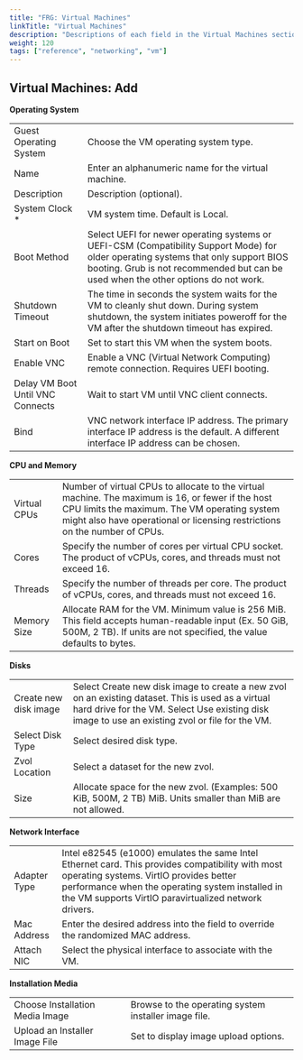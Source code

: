 ```yaml
---
title: "FRG: Virtual Machines"
linkTitle: "Virtual Machines"
description: "Descriptions of each field in the Virtual Machines section of the TrueNAS web interface."
weight: 120
tags: ["reference", "networking", "vm"]
---
```


## Virtual Machines: Add

**Operating System**

| | |
|-|-|
| Guest Operating System | Choose the VM operating system type. |
| Name | Enter an alphanumeric name for the virtual machine. |
| Description | Description (optional). |
| System Clock * | VM system time. Default is Local. |
| Boot Method | Select UEFI for newer operating systems or UEFI-CSM (Compatibility Support Mode) for older operating systems that only support BIOS booting. Grub is not recommended but can be used when the other options do not work. |
| Shutdown Timeout | The time in seconds the system waits for the VM to cleanly shut down. During system shutdown, the system initiates poweroff for the VM after the shutdown timeout has expired. |
| Start on Boot | Set to start this VM when the system boots. |
| Enable VNC | Enable a VNC (Virtual Network Computing) remote connection. Requires UEFI booting. |
| Delay VM Boot Until VNC Connects | Wait to start VM until VNC client connects. |
| Bind  | VNC network interface IP address. The primary interface IP address is the default. A different interface IP address can be chosen. |

**CPU and Memory**

| | |
|-|-|
| Virtual CPUs | Number of virtual CPUs to allocate to the virtual machine. The maximum is 16, or fewer if the host CPU limits the maximum. The VM operating system might also have operational or licensing restrictions on the number of CPUs. |
| Cores | Specify the number of cores per virtual CPU socket. The product of vCPUs, cores, and threads must not exceed 16. |
| Threads | Specify the number of threads per core. The product of vCPUs, cores, and threads must not exceed 16. |
| Memory Size | Allocate RAM for the VM. Minimum value is 256 MiB. This field accepts human-readable input (Ex. 50 GiB, 500M, 2 TB). If units are not specified, the value defaults to bytes. |

**Disks**

| | |
|-|-|
| Create new disk image | Select Create new disk image to create a new zvol on an existing dataset. This is used as a virtual hard drive for the VM. Select Use existing disk image to use an existing zvol or file for the VM. |
| Select Disk Type | Select desired disk type. |
| Zvol Location | Select a dataset for the new zvol. |
| Size | Allocate space for the new zvol. (Examples: 500 KiB, 500M, 2 TB) MiB. Units smaller than MiB are not allowed. |

**Network Interface**

| | |
|-|-|
| Adapter Type | Intel e82545 (e1000) emulates the same Intel Ethernet card. This provides compatibility with most operating systems. VirtIO provides better performance when the operating system installed in the VM supports VirtIO paravirtualized network drivers. |
| Mac Address | Enter the desired address into the field to override the randomized MAC address. |
| Attach NIC | Select the physical interface to associate with the VM. |

**Installation Media**

| | |
|-|-|
| Choose Installation Media Image | Browse to the operating system installer image file. |
| Upload an Installer Image File | Set to display image upload options. |
